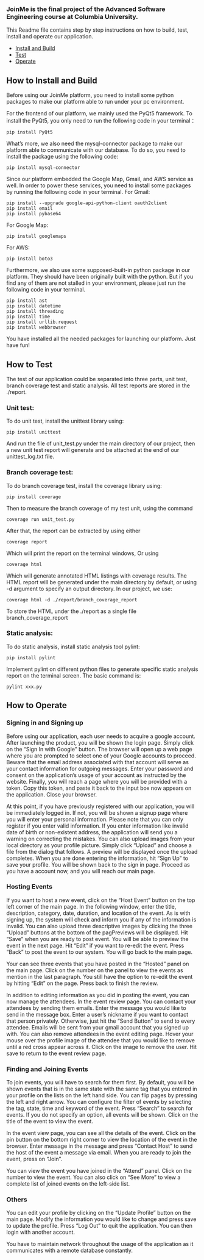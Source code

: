 ### JoinMe is the final project of the Advanced Software Engineering course at Columbia University.
This Readme file contains step by step instructions on how to build, test, install and operate our application.

* [Install and Build](#how-to-install-and-build)
* [Test](#how-to-test)
* [Operate](#how-to-operate)

## How to Install and Build
Before using our JoinMe platform, you need to install some python packages to make our platform able to run under your pc environment.

For the frontend of our platform, we mainly used the PyQt5 framework.
To install the PyQt5, you only need to run the following code in your terminal：
```shell
pip install PyQt5
```
What’s more, we also need the mysql-connector package to make our platform able to communicate with our database. To do so, you need to install the package using the following code:
```shell
pip install mysql-connector
```
Since our platform embedded the Google Map, Gmail, and AWS service as well. In order to power these services, you need to install some packages by running the following code in your terminal.
For Gmail:
```shell
pip install --upgrade google-api-python-client oauth2client
pip install email
pip install pybase64
```
For Google Map:
```shell
pip install googlemaps
```
For AWS:
```shell
pip install boto3
```
Furthermore, we also use some supposed-built-in python package in our platform. They should have been originally built with the python. But if you find any of them are not stalled in your environment, please just run the following code in your terminal.
```shell
pip install ast
pip install datetime
pip install threading
pip install time
pip install urllib.request
pip install webbrowser
```
You have installed all the needed packages for launching our platform. 
Just have fun!

## How to Test
The test of our application could be separated into three parts, unit test, branch coverage test and static analysis. All test reports are stored in the ./report.
### Unit test: 
To do unit test, install the unittest library using:
```shell
pip install unittest
```
And run the file of unit_test.py under the main directory of our project, then a new unit test report will generate and be attached at the end of our unittest_log.txt file.
### Branch coverage test:
To do branch coverage test, install the coverage library using:
```shell
pip install coverage
```
Then to measure the branch coverage of my test unit, using the command
```shell
coverage run unit_test.py
```
After that, the report can be extracted by using either
```shell
coverage report
```
Which will print the report on the terminal windows, Or using 
```shell
coverage html
```
Which will generate annotated HTML listings with coverage results. The HTML report will be generated under the main directory by default, or using -d argument to specify an output directory. In our project, we use:
```shell
coverage html -d ./report/branch_coverage_report
```
To store the HTML under the ./report as a single file branch_coverage_report
### Static analysis:
To do static analysis, install static analysis tool pylint:
```shell
pip install pylint
```
Implement pylint on different python files to generate specific static analysis report on the terminal screen. The basic command is:
```shell
pylint xxx.py
```
## How to Operate
### Signing in and Signing up
Before using our application, each user needs to acquire a google account. After launching the product, you will be shown the login page. Simply click on the “Sign In with Google” button. The browser will open up a web page where you are prompted to select one of your Google accounts to proceed. Beware that the email address associated with that account will serve as your contact information for outgoing messages. Enter your password and consent on the application’s usage of your account as instructed by the website. Finally, you will reach a page where you will be provided with a token. Copy this token, and paste it back to the input box now appears on the application. Close your browser. 

At this point, if you have previously registered with our application, you will be immediately logged in. If not, you will be shown a signup page where you will enter your personal information. Please note that you can only register if you enter valid information. If you enter information like invalid date of birth or non-existent address, the application will send you a warning on correcting the mistakes. You can also upload images from your local directory as your profile picture. Simply click “Upload” and choose a file from the dialog that follows. A preview will be displayed once the upload completes. When you are done entering the information, hit “Sign Up” to save your profile. You will be shown back to the sign in page. Proceed as you have a account now, and you will reach our main page. 
### Hosting Events
If you want to host a new event, click on the “Host Event” button on the top left corner of the main page. In the following window, enter the title, description, category, date, duration, and location of the event. As is with signing up, the system will check and inform you if any of the information is invalid. You can also upload three descriptive images by clicking the three “Upload” buttons at the bottom of the pagPreviews will be displayed. Hit “Save” when you are ready to post event. You will be able to preview the event in the next page. Hit “Edit” if you want to re-edit the event. Press “Back” to post the event to our system. You will go back to the main page. 

Your can see three events that you have posted in the “Hosted” panel on the main page. Click on the number on the panel to view the events as mention in the last paragraph. You still have the option to re-edit the event by hitting “Edit” on the page. Press back to finish the review. 

In addition to editing information as you did in posting the event, you can now manage the attendees. In the event review page. You can contact your attendees by sending them emails. Enter the message you would like to send in the message box. Enter a user’s nickname if you want to contact that person privately. Otherwise, just hit the “Send Button” to send to every attendee. Emails will be sent from your gmail account that you signed up with. You can also remove attendees in the event editing page. Hover your mouse over the profile image of the attendee that you would like to remove until a red cross appear across it. Click on the image to remove the user. Hit save to return to the event review page.  
### Finding and Joining Events
To join events, you will have to search for them first. By default, you will be shown events that is in the same state with the same tag that you entered in your profile on the lists on the left hand side. You can flip pages by pressing the left and right arrow. You can configure the filter of events by selecting the tag, state, time and keyword of the event. Press “Search” to search for events. If you do not specify an option, all events will be shown. Click on the title of the event to view the event. 

In the event view page, you can see all the details of the event. Click on the pin button on the bottom right corner to view the location of the event in the browser. Enter message in the message and press “Contact Host” to send the host of the event a message via email. When you are ready to join the event, press on “Join”. 

You can view the event you have joined in the “Attend” panel. Click on the number to view the event. You can also click on “See More” to view a complete list of joined events on the left-side list. 
### Others
You can edit your profile by clicking on the “Update Profile” button on the main page. Modify the information you would like to change and press save to update the profile. Press “Log Out” to quit the application. You can then login with another account. 

You have to maintain network throughout the usage of the application as it communicates with a remote database constantly.
